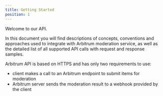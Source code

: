 ```yaml
---
title: Getting Started
position: 1
---
```


Welcome to our API.

In this document you will find descriptions of concepts, conventions and approaches
used to integrate with Arbitrum moderation service, as well as the detailed list of
all supported API calls with request and response samples.

Arbitrum API is based on HTTPS and has only two requirements to use:

* client makes a call to an Arbitrum endpoint to submit items for moderation
* Arbitrum server sends the moderation result to a webhook provided by the client

<!--
We offer full protection of your product, combining automated and human moderation
to deliver the best results at the most competitive price.
-->

<!--
You'll succeed if you do this.
{: .success }

Here's some useful information.
{: .info }

Something may not happen if you try and do this.
{: .warning }

Something bad will happen if you do this.
{: .error }
-->
